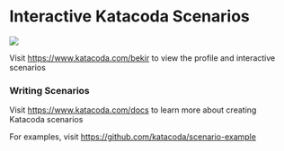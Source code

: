 # Interactive Katacoda Scenarios

[![](http://shields.katacoda.com/katacoda/bekir/count.svg)](https://www.katacoda.com/bekir "Get your profile on Katacoda.com")

Visit https://www.katacoda.com/bekir to view the profile and interactive scenarios

### Writing Scenarios
Visit https://www.katacoda.com/docs to learn more about creating Katacoda scenarios

For examples, visit https://github.com/katacoda/scenario-example
